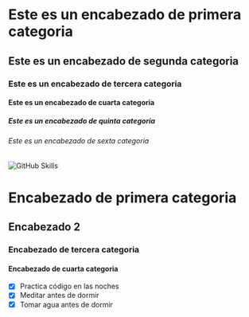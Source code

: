 # Este es un encabezado de primera categoria
## Este es un encabezado de segunda categoria
### Este es un encabezado de tercera categoria
#### Este es un encabezado de cuarta categoria
##### Este es un encabezado de quinta categoria
###### Este es un encabezado de sexta categoria
![GitHub Skills](https://user-images.githubusercontent.com/1221423/156894097-ff2d6566-7b6a-4488-950e-f4ebe990965a.svg)


<h1>Encabezado de primera categoria</h1>
<h2>Encabezado 2</h2>
<h3>Encabezado de tercera categoria</h3>
<h4>Encabezado de cuarta categoria</h4>

- [x] Practica código en las noches
- [x] Meditar antes de dormir
- [x] Tomar agua antes de dormir
